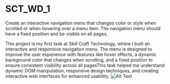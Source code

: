 # SCT_WD_1
Create an interactive navigation menu that changes color or style when scrolled or when hovering over a menu item.  The navigation menu should have a fixed position and be visible on all pages.

This project is my first task at Skill Craft Technology, where I built an interactive and responsive navigation menu. The menu is designed to improve the user experience with features like hover effects, a dynamic background color that changes when scrolling, and a fixed position to ensure consistent visibility across all pagesThis task helped me understand dynamic DOM manipulation, responsive design techniques, and creating interactive web interfaces for enhanced usability.
![Alt Text](images/sky.png.jpg)
